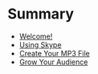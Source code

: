 # Summary

* [Welcome!](README.md)
* [Using Skype](using-skype.md)
* [Create Your MP3 File](create-your-mp3-file.md)
* [Grow Your Audience](grow-your-audience.md)

